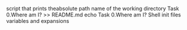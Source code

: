 script that prints theabsolute path name of the working directory
Task 0.Where am I? >> README.md
echo Task 0.Where am I?
Shell init files variables and expansions
